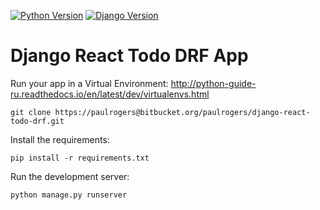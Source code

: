 [![Python Version](https://img.shields.io/badge/python-3.8-brightgreen.svg)](https://python.org)
[![Django Version](https://img.shields.io/badge/django-3.0.5-brightgreen.svg)](https://djangoproject.com)

# Django React Todo DRF App

Run your app in a Virtual Environment: http://python-guide-ru.readthedocs.io/en/latest/dev/virtualenvs.html

```
git clone https://paulrogers@bitbucket.org/paulrogers/django-react-todo-drf.git
```

Install the requirements:

```
pip install -r requirements.txt
```

Run the development server:

```
python manage.py runserver
```

